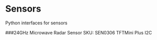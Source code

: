 # Sensors

Python interfaces for sensors

###24GHz Microwave Radar Sensor SKU: SEN0306
TFTMini Plus I2C
